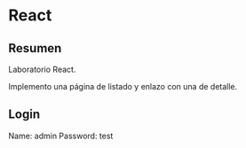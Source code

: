# React

## Resumen

Laboratorio React.

Implemento una página de listado y enlazo con una de detalle.

## Login

Name: admin
Password: test

